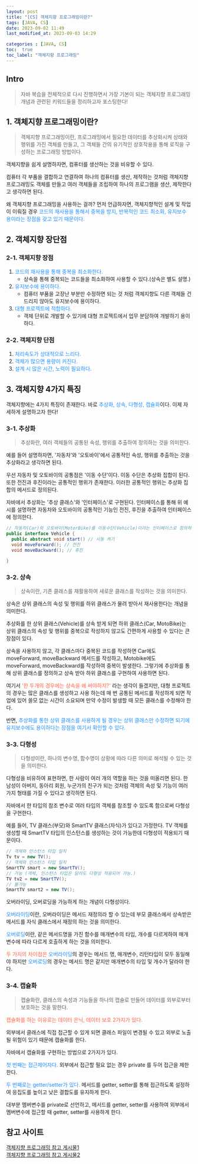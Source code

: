 ```yaml
---
layout: post
title: "[CS] 객체지향 프로그래밍이란?"
tags: [JAVA, CS]
date: 2023-09-02 11:49
last_modified_at: 2023-09-03 14:29

categories : [JAVA, CS]
toc:  true
toc_label: "객체지향 프로그래밍"
---
```


## Intro
> 자바 복습을 전체적으로 다시 진행하면서 가장 기본이 되는 객체지향 프로그래밍 개념과 관련된 키워드들을 정리하고자 포스팅한다!

## 1. 객체지향 프로그래밍이란?
> 객체지향 프로그래밍이란, 프로그래밍에서 필요한 데이터를 추상화시켜 상태와 행위를 가진 객체를 만들고, 그 객체들 간의 유기적인 상호작용을 통해 로직을 구성하는 프로그래밍 방법이다.

객체지향을 쉽게 설명하자면, 컴퓨터를 생산하는 것을 비유할 수 있다. <br>

컴퓨터 각 부품을 결합하고 연결하여 하나의 컴퓨터를 생산, 제작하는 것처럼 객체지향 프로그래밍도 객체를 만들고 여러 객체들을 조립하여 하나의 프로그램을 생산, 제작한다고 생각하면 된다.<br>

왜 객체지향 프로그래밍을 사용하는 걸까?
먼저 언급하자면, 객체지향적인 설계 및 작업이 이뤄질 경우 <span style="color:#1E90FF">코드의 재사용을 통해서 중복을 방지, 반복적인 코드 최소화, 유지보수 용이라는 장점을 갖고 있기 때문이다.</span>

## 2. 객체지향 장단점

### 2-1. 객체지향 장점
  1. <span style="color:#1E90FF">코드의 재사용을 통해 중복을 최소화한다.</span>
      - 상속을 통해 중복되는 코드들을 최소화하여 사용할 수 있다.(상속은 별도 설명.) 
  2. <span style="color:#1E90FF">유지보수에 용이하다.</span>
       - 컴퓨터 부품을 고장난 부분만 수정하면 되는 것 처럼 객체지향도 다른 객체들 건드리지 않아도 유지보수에 용이하다.
  3. <span style="color:#1E90FF">대형 프로젝트에 적합하다.</span>
      - 객체 단위로 개발할 수 있기에 대형 프로젝트에서 업무 분담하여 개발하기 용이하다.

### 2-2. 객체지향 단점
  1. <span style="color:#1E90FF">처리속도가 상대적으로 느리다.
  2. <span style="color:#1E90FF">객체가 많으면 용량이 커진다.
  3. <span style="color:#1E90FF">설계 시 많은 시간, 노력이 필요하다.


## 3. 객체지향 4가지 특징
객체지향에는 4가지 특징이 존재한다. 바로 <span style="color:#1E90FF">추상화, 상속, 다형성, 캡슐화</span>이다. 이제 자세하게 설명하고자 한다!

### 3-1. 추상화
> 추상화란, 여러 객체들의 공통된 속성, 행위를 추출하여 정의하는 것을 의미한다.

예를 들어 설명하자면, '자동차'와 '오토바이'에서 공통적인 속성, 행위를 추출하는 것을 추상화라고 생각하면 된다. <br>

우선 자동차 및 오토바이의 공통점은 '이동 수단'이다. 이동 수단은 추상화 집합이 된다. 또한 전진과 후진이라는 공통적인 행위가 존재한다. 이러한 공통적인 행위는 추상화 집합의 메서드로 정의된다.<br>

자바에서 추상화는 '추상 클래스'와 '인터페이스'로 구현된다. 인터페이스를 통해 위 예시를 설명하면 자동차와 오토바이의 공통적인 기능인 전진, 후진을 추출하여 인터페이스에 정의한다.<br>

```java
// 자동차(Car)와 오토바이(MotorBike)를 이동수단(Vehicle)이라는 인터페이스로 정의하였음.
public interface Vehicle { 
  public abstract void start() // 시동 켜기
  void moveForward(); // 전진
  void moveBackward(); // 후진

}
```

### 3-2. 상속
> 상속이란, 기존 클래스를 재활용하여 새로운 클래스를 작성하는 것을 의미한다.

상속은 상위 클래스의 속성 및 행위를 하위 클래스가 물려 받아서 재사용한다는 개념을 의미한다.<br>

추상화를 한 상위 클래스(Vehicle)를 상속 받게 되면 하위 클래스(Car, MotoBike)는 상위 클래스의 속성 및 행위를 중복으로 작성하지 않고도 간편하게 사용할 수 있다는 큰 장점이 있다.<br>

상속을 사용하지 않고, 각 클래스마다 중복된 코드를 작성하면 Car에도 moveForward, moveBackward 메서드를 작성하고, Motobike에도 moveForward, moveBackward를 작성하여 중복이 발생한다. 그렇기에 추상화를 통해 상위 클래스를 정의하고 상속 받아 하위 클래스를 구현하여 사용하면 된다.<br>

여기서 <span style ="color:#FF6347">'한 두개의 경우에는 상속을 왜 써야하지?'</span> 라는 생각이 들겠지만, 대형 프로젝트의 경우는 많은 클래스를 생성하고 사용 하는데 매 번 공통된 메서드를 작성하게 되면 작업에 있어 쓸모 없는 시간이 소요되며 만약 수정이 발생할 때 모든 클래스를 수정해야 한다.<br>

반면, <span style="color:#1E90FF">추상화를 통한 상위 클래스를 사용하게 될 경우는 상위 클래스만 수정하면 되기에 유지보수에도 용이하다는 장점을 여기서 확인할 수 있다.</span>


### 3-3. 다형성
> 다형성이란, 하나의 변수명, 함수명이 상황에 따라 다른 의미로 해석될 수 있는 것을 의미한다.

다형성을 비유하여 표현하면, 한 사람이 여러 개의 역할을 하는 것을 떠올리면 된다. 한 남성이 아버지, 동아리 회원, 누군가의 친구가 되는 것처럼 객체의 속성 및 기능이 여러 가지 형태를 가질 수 있다고 생각하면 된다.<br>

자바에서 한 타입의 참조 변수로 여러 타입의 객체를 참조할 수 있도록 함으로써 다형성을 구현한다.<br>

예를 들어, TV 클래스(부모)와 SmartTV 클래스(자식)가 있다고 가정한다. TV 객체를 생성할 때 SmartTV 타입의 인스턴스를 생성하는 것이 가능한데 다형성이 적용되기 때문이다.<br>
```java
// 객체와 인스턴스 타입 일치
Tv tv = new TV();
// 객체와 인스턴스 타입 일치
SmartTV smart = new SmartTV();
// 가능 (객체, 인스턴스 타입은 달라도 다형성 적용되어 가능.)
TV tv2 = new SmartTV();
// 불가능
SmartTV smart2 = new TV();
```
오버라이딩, 오버로딩을 가능하게 하는 개념이 다형성이다.

<span style="color:#1E90FF">오버라이딩</span>이란, 오버라이딩은 메서드 재정의라 할 수 있는데 부모 클래스에서 상속받은 메서드를 자식 클래스에서 재정의 하는 것을 의미한다.<br>

<span style="color:#1E90FF">오버로딩</span>이란, 같은 메서드명을 가진 함수를 매개변수의 타입, 개수를 다르게하여 매개변수에 따라 다르게 호출하게 하는 것을 의미한다.<br>

<span style ="color:#FF6347">두 가지의 차이점은</span> <span style="color:#1E90FF">오버라이딩</span>의 경우는 메서드 명, 매개변수, 리턴타입이 모두 동일해야 하지만 <span style="color:#1E90FF">오버로딩</span>의 경우는 메서드 명은 같지만 매개변수의 타입 및 개수가 달라야 한다.


### 3-4. 캡슐화
> 캡슐화란, 클래스의 속성과 기능들을 하나의 캡슐로 만들어 데이터를 외부로부터 보호하는 것을 말한다.

<span style ="color:#FF6347">캡슐화를 하는 이유로는 데이터 은닉, 데이터 보호 2가지가 있다.<br>

외부에서 클래스에 직접 접근할 수 있게 되면 클래스 파일이 변경될 수 있고 외부로 노출 될 위험이 있기 때문에 캡슐화를 한다.<br>

자바에서 캡슐화를 구현하는 방법으로 2가지가 있다.<br>

<span style="color:#1E90FF">첫 번째는 접근제어자다.</span> 외부에서 접근할 필요 없는 경우 private 를 두어 접근을 제한한다.<br>

<span style="color:#1E90FF">두 번째로는 getter/setter가 있다.</span> 메서드를 getter, setter를 통해 접근하도록 설정하여 응집도를 높이고 낮은 결합도를 유지하게 한다.<br>

대부분 멤버변수를 private로 선언하고, 메서드를 getter, setter를 사용하여 외부에서 멤버변수에 접근할 때 getter, setter를 사용하게 한다.










## 참고 사이트
[객체지향 프로그래밍 참고 게시물1](https://www.codestates.com/blog/content/%EA%B0%9D%EC%B2%B4-%EC%A7%80%ED%96%A5-%ED%94%84%EB%A1%9C%EA%B7%B8%EB%9E%98%EB%B0%8D-%ED%8A%B9%EC%A7%95)<br>
[객체지향 프로그래밍 참고 게시물2](https://jeong-pro.tistory.com/95)
